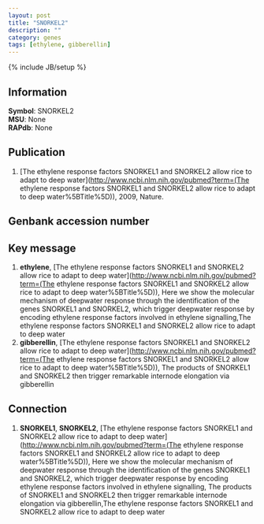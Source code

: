 ```yaml
---
layout: post
title: "SNORKEL2"
description: ""
category: genes
tags: [ethylene, gibberellin]
---
```

{% include JB/setup %}

## Information
__Symbol__: SNORKEL2  
__MSU__: None  
__RAPdb__: None  

## Publication
1. [The ethylene response factors SNORKEL1 and SNORKEL2 allow rice to adapt to deep water](http://www.ncbi.nlm.nih.gov/pubmed?term=(The ethylene response factors SNORKEL1 and SNORKEL2 allow rice to adapt to deep water%5BTitle%5D)), 2009, Nature.

## Genbank accession number

## Key message
1. __ethylene__, [The ethylene response factors SNORKEL1 and SNORKEL2 allow rice to adapt to deep water](http://www.ncbi.nlm.nih.gov/pubmed?term=(The ethylene response factors SNORKEL1 and SNORKEL2 allow rice to adapt to deep water%5BTitle%5D)),  Here we show the molecular mechanism of deepwater response through the identification of the genes SNORKEL1 and SNORKEL2, which trigger deepwater response by encoding ethylene response factors involved in ethylene signalling,The ethylene response factors SNORKEL1 and SNORKEL2 allow rice to adapt to deep water
2. __gibberellin__, [The ethylene response factors SNORKEL1 and SNORKEL2 allow rice to adapt to deep water](http://www.ncbi.nlm.nih.gov/pubmed?term=(The ethylene response factors SNORKEL1 and SNORKEL2 allow rice to adapt to deep water%5BTitle%5D)),  The products of SNORKEL1 and SNORKEL2 then trigger remarkable internode elongation via gibberellin

## Connection
1. __SNORKEL1__, __SNORKEL2__, [The ethylene response factors SNORKEL1 and SNORKEL2 allow rice to adapt to deep water](http://www.ncbi.nlm.nih.gov/pubmed?term=(The ethylene response factors SNORKEL1 and SNORKEL2 allow rice to adapt to deep water%5BTitle%5D)),  Here we show the molecular mechanism of deepwater response through the identification of the genes SNORKEL1 and SNORKEL2, which trigger deepwater response by encoding ethylene response factors involved in ethylene signalling, The products of SNORKEL1 and SNORKEL2 then trigger remarkable internode elongation via gibberellin,The ethylene response factors SNORKEL1 and SNORKEL2 allow rice to adapt to deep water


